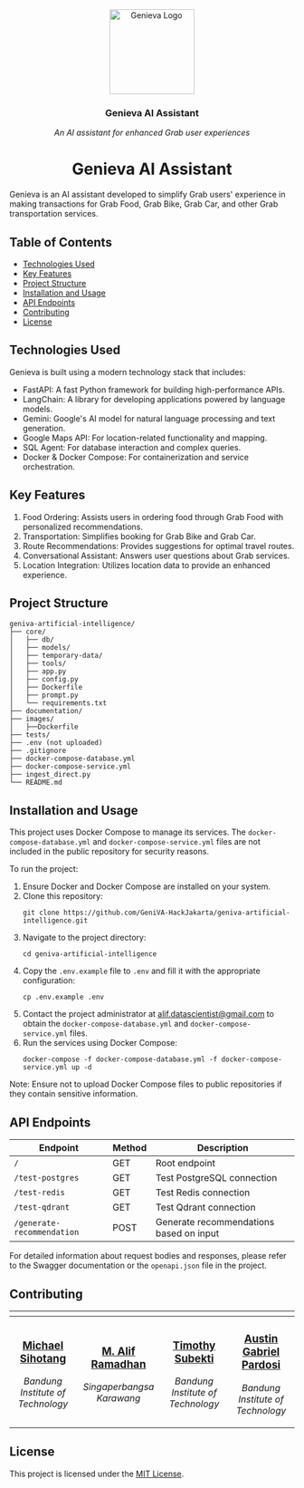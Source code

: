 <div align="center">
    <div>
        <img height="150px" src="https://i.ibb.co.com/b7m7L5Q/logo-color.png" alt="Genieva Logo"/>
    </div>
    <div>
        <h3><b>Genieva AI Assistant</b></h3>
        <p><i>An AI assistant for enhanced Grab user experiences</i></p>
    </div>      
</div>

<h1 align="center">Genieva AI Assistant</h1>

Genieva is an AI assistant developed to simplify Grab users' experience in making transactions for Grab Food, Grab Bike, Grab Car, and other Grab transportation services.

## Table of Contents
- [Technologies Used](#technologies-used)
- [Key Features](#key-features)
- [Project Structure](#project-structure)
- [Installation and Usage](#installation-and-usage)
- [API Endpoints](#api-endpoints)
- [Contributing](#contributing)
- [License](#license)

## Technologies Used

Genieva is built using a modern technology stack that includes:

- FastAPI: A fast Python framework for building high-performance APIs.
- LangChain: A library for developing applications powered by language models.
- Gemini: Google's AI model for natural language processing and text generation.
- Google Maps API: For location-related functionality and mapping.
- SQL Agent: For database interaction and complex queries.
- Docker & Docker Compose: For containerization and service orchestration.

## Key Features

1. Food Ordering: Assists users in ordering food through Grab Food with personalized recommendations.
2. Transportation: Simplifies booking for Grab Bike and Grab Car.
3. Route Recommendations: Provides suggestions for optimal travel routes.
4. Conversational Assistant: Answers user questions about Grab services.
5. Location Integration: Utilizes location data to provide an enhanced experience.

## Project Structure

```
geniva-artificial-intelligence/
├── core/
│   ├── db/
│   ├── models/
│   ├── temporary-data/
│   ├── tools/
│   ├── app.py
│   ├── config.py
│   ├── Dockerfile
│   ├── prompt.py
│   └── requirements.txt
├── documentation/
├── images/
│   ├──Dockerfile
├── tests/
├── .env (not uploaded)
├── .gitignore
├── docker-compose-database.yml
├── docker-compose-service.yml
├── ingest_direct.py
└── README.md
```

## Installation and Usage

This project uses Docker Compose to manage its services. The `docker-compose-database.yml` and `docker-compose-service.yml` files are not included in the public repository for security reasons.

To run the project:

1. Ensure Docker and Docker Compose are installed on your system.
2. Clone this repository:
   ```
   git clone https://github.com/GeniVA-HackJakarta/geniva-artificial-intelligence.git
   ```
3. Navigate to the project directory:
   ```
   cd geniva-artificial-intelligence
   ```
4. Copy the `.env.example` file to `.env` and fill it with the appropriate configuration:
   ```
   cp .env.example .env
   ```
5. Contact the project administrator at alif.datascientist@gmail.com to obtain the `docker-compose-database.yml` and `docker-compose-service.yml` files.
6. Run the services using Docker Compose:
   ```
   docker-compose -f docker-compose-database.yml -f docker-compose-service.yml up -d
   ```

Note: Ensure not to upload Docker Compose files to public repositories if they contain sensitive information.

## API Endpoints

| Endpoint | Method | Description |
|----------|--------|-------------|
| `/` | GET | Root endpoint |
| `/test-postgres` | GET | Test PostgreSQL connection |
| `/test-redis` | GET | Test Redis connection |
| `/test-qdrant` | GET | Test Qdrant connection |
| `/generate-recommendation` | POST | Generate recommendations based on input |

For detailed information about request bodies and responses, please refer to the Swagger documentation or the `openapi.json` file in the project.

## Contributing

| <a href="https://github.com/michaelsht"></a>                                                                                                        | <a href="https://github.com/NnA301023"></a>                                                                                            | <a href="https://github.com/TimothySubekti0322"></a>                                                                                        | <a href="https://github.com/AustinPardosi"></a>                                                                                                                  |
| --------------------------------------------------------------------------------------------------------------------------------------------------- | -------------------------------------------------------------------------------------------------------------------------------------- | ------------------------------------------------------------------------------------------------------------------------------------------- | ---------------------------------------------------------------------------------------------------------------------------------------------------------------- |
| <div align="center"><h3><b><a href="https://github.com/michaelsht">Michael Sihotang</a></b></h3><i><p>Bandung Institute of Technology</i></p></div> | <div align="center"><h3><b><a href="github.com/NnA301023">M. Alif Ramadhan</a></b></h3></a><p><i>Singaperbangsa Karawang</i></p></div> | <div align="center"><h3><b><a href="TimothySubekti0322">Timothy Subekti</a></b></h3></a><p><i>Bandung Institute of Technology</i></p></div> | <div align="center"><h3><b><a href="https://github.com/AustinPardosi">Austin Gabriel Pardosi</a></b></h3></a><p><i>Bandung Institute of Technology</i></p></div> |

## License

This project is licensed under the [MIT License](LICENSE).